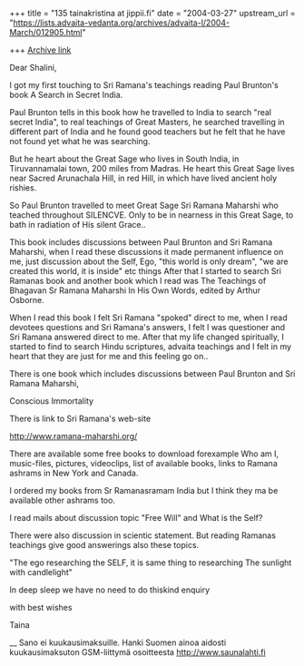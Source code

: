 +++
title = "135 tainakristina at jippii.fi"
date = "2004-03-27"
upstream_url = "https://lists.advaita-vedanta.org/archives/advaita-l/2004-March/012905.html"

+++
[Archive link](https://lists.advaita-vedanta.org/archives/advaita-l/2004-March/012905.html)



 Dear Shalini,  


I got my first touching to Sri Ramana's teachings reading Paul Brunton's 
book A Search in Secret India.

Paul Brunton tells in this book how he travelled to India to search 
"real secret India", to real teachings of Great Masters, he searched 
travelling in different part of India and he found good teachers but he 
felt that he have not found yet what he was searching.

But he heart about the Great Sage who lives in South India, in 
Tiruvannamalai town, 200 miles from Madras. He heart this Great Sage 
lives near Sacred Arunachala Hill, in red Hill, in which have lived 
ancient holy rishies.

So Paul Brunton travelled to meet Great Sage Sri Ramana Maharshi who 
teached throughout SILENCVE. Only to be in nearness in this Great Sage, 
to bath in radiation of His silent Grace..

This book includes discussions between Paul Brunton and Sri Ramana 
Maharshi, when I read these discussions it made permanent influence on 
me, just discussion about the Self, Ego, "this world is only dream", "we 
are created this world, it is inside" etc things
After that I started to search Sri Ramanas book and another book which I 
read was The Teachings of Bhagavan Sr Ramana Maharshi In His Own Words, 
edited by Arthur Osborne.

When I read this book I felt Sri Ramana "spoked" direct to me, when I 
read devotees questions and Sri Ramana's answers, I felt I was 
questioner and Sri Ramana answered direct to me. After that my life 
changed spiritually, I started to find to search Hindu scriptures, 
advaita teachings and I felt in my heart that they are just for me and 
this feeling go on..

There is one book which includes discussions between Paul Brunton and 
Sri Ramana Maharshi,

Conscious Immortality

There is link to Sri Ramana's web-site

http://www.ramana-maharshi.org/   

There are available some free books to download forexample Who am I, 
music-files, pictures, videoclips, list of available books, links to 
Ramana ashrams in New York and Canada.

I ordered my books from Sr Ramanasramam India but I think they ma be 
available other ashrams too.

I read mails about discussion topic "Free Will" and What is the Self?

There were also discussion in scientic statement.
But reading Ramanas teachings give good answerings also these topics.


"The ego researching the SELF, it is same thing to researching The 
sunlight with candlelight"

In deep sleep we have no need to do thiskind enquiry   

with best wishes

Taina





























































































__
Sano ei kuukausimaksuille. Hanki Suomen ainoa aidosti
 kuukausimaksuton GSM-liittymä osoitteesta http://www.saunalahti.fi



